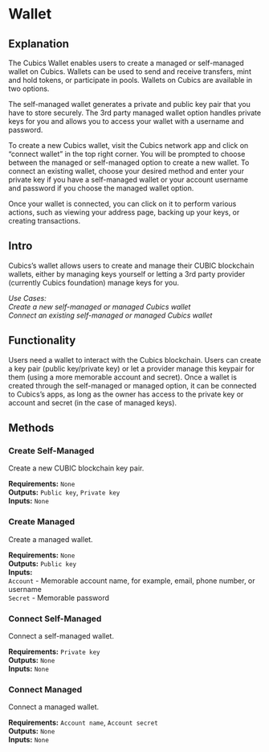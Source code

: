 # Wallet

## Explanation
The Cubics Wallet enables users to create a managed or self-managed wallet on Cubics. Wallets can be used to send and receive transfers, mint and hold tokens, or participate in pools. Wallets on Cubics are available in two options.

The self-managed wallet generates a private and public key pair that you have to store securely. The 3rd party managed wallet option handles private keys for you and allows you to access your wallet with a username and password.

To create a new Cubics wallet, visit the Cubics network app and click on “connect wallet” in the top right corner. You will be prompted to choose between the managed or self-managed option to create a new wallet. To connect an existing wallet, choose your desired method and enter your private key if you have a self-managed wallet or your account username and password if you choose the managed wallet option.

Once your wallet is connected, you can click on it to perform various actions, such as viewing your address page, backing up your keys, or creating transactions.

## Intro
Cubics’s wallet allows users to create and manage their CUBIC blockchain wallets, either by managing keys yourself or letting a 3rd party provider (currently Cubics foundation) manage keys for you.

*Use Cases:  
Create a new self-managed or managed Cubics wallet  
Connect an existing self-managed or managed Cubics wallet*

## Functionality
Users need a wallet to interact with the Cubics blockchain. Users can create a key pair (public key/private key) or let a provider manage this keypair for them (using a more memorable account and secret). Once a wallet is created through the self-managed or managed option, it can be connected to Cubics’s apps, as long as the owner has access to the private key or account and secret (in the case of managed keys).

## Methods

### Create Self-Managed
Create a new CUBIC blockchain key pair.

**Requirements:** `None`  
**Outputs:** `Public key`, `Private key`  
**Inputs:** `None`  

### Create Managed
Create a managed wallet.

**Requirements:** `None`  
**Outputs:** `Public key`  
**Inputs:**  
`Account` - Memorable account name, for example, email, phone number, or username  
`Secret` - Memorable password

### Connect Self-Managed
Connect a self-managed wallet.

**Requirements:** `Private key`  
**Outputs:** `None`  
**Inputs:** `None`  

### Connect Managed
Connect a managed wallet.

**Requirements:** `Account name`, `Account secret`  
**Outputs:** `None`  
**Inputs:** `None`  

<div style="page-break-after: always; visibility: hidden">\pagebreak</div>